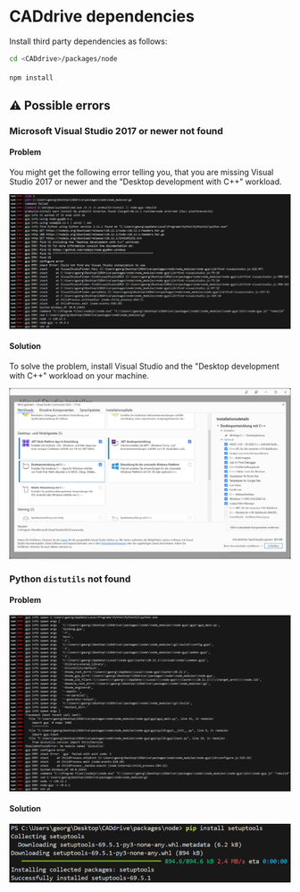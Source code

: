 # CADdrive dependencies

Install third party dependencies as follows:

```bash
cd <CADdrive>/packages/node

npm install
```

## ⚠️ Possible errors

###  Microsoft Visual Studio 2017 or newer not found

#### Problem

You might get the following error telling you, that you are missing Visual Studio 2017 or newer and the "Desktop development with C++" workload.

![](../errors/desktop-development-with-cpp.png)

#### Solution

To solve the problem, install Visual Studio and the "Desktop development with C++" workload on your machine.

![](../errors/desktop-development-with-cpp-workload.png)

### Python `distutils` not found

#### Problem

![](../errors/no-module-named-distutils.png)

#### Solution

![](../errors/pip-install-setuptools.png)